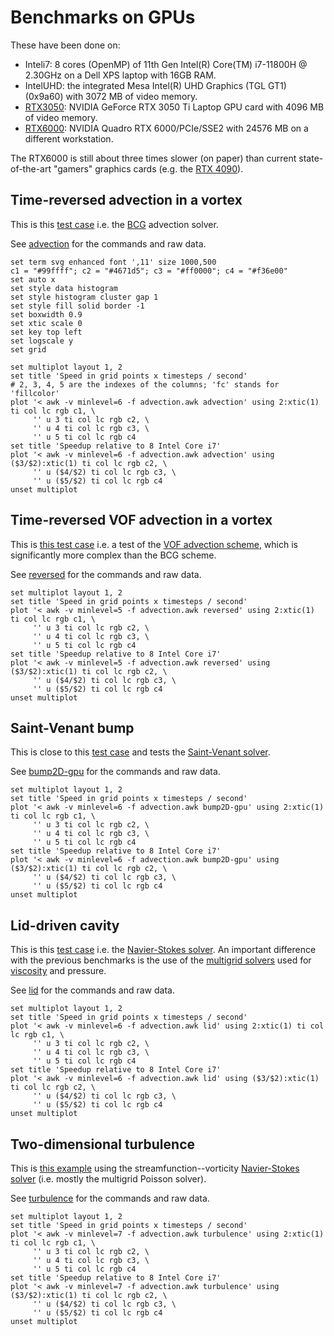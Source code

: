 # Benchmarks on GPUs

These have been done on:

* Inteli7: 8 cores (OpenMP) of 11th Gen Intel(R) Core(TM) i7-11800H @ 2.30GHz
  on a Dell XPS laptop with 16GB RAM.
* IntelUHD: the integrated Mesa Intel(R) UHD Graphics (TGL GT1)
  (0x9a60) with 3072 MB of video memory.
* [RTX3050](https://www.techpowerup.com/gpu-specs/geforce-rtx-3050-mobile.c3788):
  NVIDIA GeForce RTX 3050 Ti Laptop GPU card with 4096 MB of video
  memory.
* [RTX6000](https://www.techpowerup.com/gpu-specs/quadro-rtx-6000.c3307):
  NVIDIA Quadro RTX 6000/PCIe/SSE2 with 24576 MB on a different
  workstation.

The RTX6000 is still about three times slower (on paper) than current
state-of-the-art "gamers" graphics cards (e.g. the [RTX
4090](https://www.techpowerup.com/gpu-specs/geforce-rtx-4090.c3889)).

## Time-reversed advection in a vortex

This is this [test case](/src/test/advection.c) i.e. the [BCG](/src/bcg.h) advection solver.

See [advection]() for the commands and raw data.

~~~gnuplot Time-reversed advection in a vortex
set term svg enhanced font ',11' size 1000,500
c1 = "#99ffff"; c2 = "#4671d5"; c3 = "#ff0000"; c4 = "#f36e00"
set auto x
set style data histogram
set style histogram cluster gap 1
set style fill solid border -1
set boxwidth 0.9
set xtic scale 0
set key top left
set logscale y
set grid

set multiplot layout 1, 2
set title 'Speed in grid points x timesteps / second'
# 2, 3, 4, 5 are the indexes of the columns; 'fc' stands for 'fillcolor'
plot '< awk -v minlevel=6 -f advection.awk advection' using 2:xtic(1) ti col lc rgb c1, \
     '' u 3 ti col lc rgb c2, \
     '' u 4 ti col lc rgb c3, \
     '' u 5 ti col lc rgb c4
set title 'Speedup relative to 8 Intel Core i7'
plot '< awk -v minlevel=6 -f advection.awk advection' using ($3/$2):xtic(1) ti col lc rgb c2, \
     '' u ($4/$2) ti col lc rgb c3, \
     '' u ($5/$2) ti col lc rgb c4
unset multiplot
~~~

## Time-reversed VOF advection in a vortex

This is [this test case](/src/test/reversed.c) i.e. a test of the [VOF
advection scheme](/src/vof.h), which is significantly more complex
than the BCG scheme.

See [reversed]() for the commands and raw data.

~~~gnuplot Time-reversed VOF advection in a vortex
set multiplot layout 1, 2
set title 'Speed in grid points x timesteps / second'
plot '< awk -v minlevel=5 -f advection.awk reversed' using 2:xtic(1) ti col lc rgb c1, \
     '' u 3 ti col lc rgb c2, \
     '' u 4 ti col lc rgb c3, \
     '' u 5 ti col lc rgb c4
set title 'Speedup relative to 8 Intel Core i7'
plot '< awk -v minlevel=5 -f advection.awk reversed' using ($3/$2):xtic(1) ti col lc rgb c2, \
     '' u ($4/$2) ti col lc rgb c3, \
     '' u ($5/$2) ti col lc rgb c4
unset multiplot
~~~

## Saint-Venant bump

This is close to this [test case](/src/test/bump2D.c) and tests the
[Saint-Venant solver](/src/saint-venant.h).

See [bump2D-gpu]() for the commands and raw data.

~~~gnuplot Saint-Venant bump
set multiplot layout 1, 2
set title 'Speed in grid points x timesteps / second'
plot '< awk -v minlevel=6 -f advection.awk bump2D-gpu' using 2:xtic(1) ti col lc rgb c1, \
     '' u 3 ti col lc rgb c2, \
     '' u 4 ti col lc rgb c3, \
     '' u 5 ti col lc rgb c4
set title 'Speedup relative to 8 Intel Core i7'
plot '< awk -v minlevel=6 -f advection.awk bump2D-gpu' using ($3/$2):xtic(1) ti col lc rgb c2, \
     '' u ($4/$2) ti col lc rgb c3, \
     '' u ($5/$2) ti col lc rgb c4
unset multiplot
~~~

## Lid-driven cavity

This is this [test case](/src/test/lid.c) i.e. the [Navier-Stokes
solver](/src/navier-stokes/centered.h). An important difference with
the previous benchmarks is the use of the [multigrid
solvers](/src/poisson.h) used for [viscosity](/src/viscosity.h) and
pressure.

See [lid]() for the commands and raw data.

~~~gnuplot Lid-driven cavity
set multiplot layout 1, 2
set title 'Speed in grid points x timesteps / second'
plot '< awk -v minlevel=6 -f advection.awk lid' using 2:xtic(1) ti col lc rgb c1, \
     '' u 3 ti col lc rgb c2, \
     '' u 4 ti col lc rgb c3, \
     '' u 5 ti col lc rgb c4
set title 'Speedup relative to 8 Intel Core i7'
plot '< awk -v minlevel=6 -f advection.awk lid' using ($3/$2):xtic(1) ti col lc rgb c2, \
     '' u ($4/$2) ti col lc rgb c3, \
     '' u ($5/$2) ti col lc rgb c4
unset multiplot
~~~

## Two-dimensional turbulence

This is [this example](/src/examples/turbulence.c) using the
streamfunction--vorticity [Navier-Stokes
solver](/src/navier-stokes/stream.h) (i.e. mostly the multigrid
Poisson solver).

See [turbulence]() for the commands and raw data.

~~~gnuplot Two-dimensional turbulence
set multiplot layout 1, 2
set title 'Speed in grid points x timesteps / second'
plot '< awk -v minlevel=7 -f advection.awk turbulence' using 2:xtic(1) ti col lc rgb c1, \
     '' u 3 ti col lc rgb c2, \
     '' u 4 ti col lc rgb c3, \
     '' u 5 ti col lc rgb c4
set title 'Speedup relative to 8 Intel Core i7'
plot '< awk -v minlevel=7 -f advection.awk turbulence' using ($3/$2):xtic(1) ti col lc rgb c2, \
     '' u ($4/$2) ti col lc rgb c3, \
     '' u ($5/$2) ti col lc rgb c4
unset multiplot
~~~
